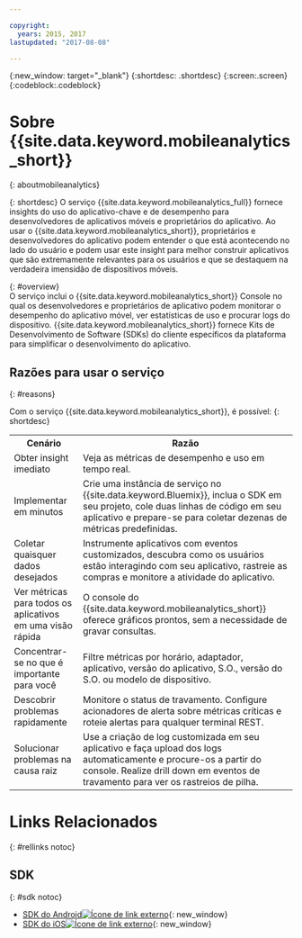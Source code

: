 ```yaml
---

copyright:
  years: 2015, 2017
lastupdated: "2017-08-08"

---
```

{:new_window: target="_blank"}
{:shortdesc: .shortdesc}
{:screen:.screen}
{:codeblock:.codeblock}

# Sobre {{site.data.keyword.mobileanalytics_short}}  
{: aboutmobileanalytics}

{: shortdesc}
O serviço {{site.data.keyword.mobileanalytics_full}} fornece insights do uso do aplicativo-chave e de desempenho para desenvolvedores de aplicativos móveis e proprietários do aplicativo. Ao usar o {{site.data.keyword.mobileanalytics_short}}, proprietários e desenvolvedores do aplicativo podem entender o que está acontecendo no lado do usuário e podem usar este insight para melhor construir aplicativos que são extremamente relevantes para os usuários e que se destaquem na verdadeira imensidão de dispositivos móveis. 

{: #overview}  
O serviço inclui o {{site.data.keyword.mobileanalytics_short}} Console no qual os desenvolvedores e proprietários de aplicativo podem monitorar o desempenho do aplicativo móvel, ver estatísticas de uso e procurar logs do dispositivo.  {{site.data.keyword.mobileanalytics_short}} fornece Kits de Desenvolvimento de Software (SDKs) do cliente específicos da plataforma para simplificar o desenvolvimento do aplicativo.

<!-- Mobile Analytics Server SDKs - set of server SDKs to protect resources that are-->
<!--hosted on {{site.data.keyword.Bluemix_notm}}. Currently supported runtimes are-->
<!--Node.js and Java for Liberty.-->

<!-- and includes the following capabilities: -->
<!-- * Near real-time analytics for client activity. Exp -->
<!--* Network latency analytics. GA only -->
<!-- * Client log search and download. Exp -->
<!--* Server log search and download. GA only -->
<!-- Crash and stack trace search. Exp -->

## Razões para usar o serviço
{: #reasons}

Com o serviço {{site.data.keyword.mobileanalytics_short}}, é possível:
{: shortdesc}

<table>
  <tr>
    <th> Cenário </th>
    <th> Razão </th>
  </tr>
  <tr>
    <td> Obter insight imediato </td>
    <td> Veja as métricas de desempenho e uso em tempo real. </td>
  </tr>
  <tr>
    <td> Implementar em minutos </td>
    <td> Crie uma instância de serviço no {{site.data.keyword.Bluemix}}, inclua o SDK em seu projeto, cole duas linhas de código em seu aplicativo e prepare-se para coletar dezenas de métricas predefinidas. </td>
  </tr>
  <tr>
    <td> Coletar quaisquer dados desejados </td>
    <td> Instrumente aplicativos com eventos customizados, descubra como os usuários estão interagindo com seu aplicativo, rastreie as compras e monitore a atividade do aplicativo.  </td>
  </tr>
  <tr>
    <td> Ver métricas para todos os aplicativos em uma visão rápida </td>
    <td> O console do {{site.data.keyword.mobileanalytics_short}} oferece gráficos <!-- both -->prontos<!--and custom-->, sem a necessidade de gravar consultas. </td>
  </tr>
  <tr>
    <td> Concentrar-se no que é importante para você </td>
    <td> Filtre métricas por horário, adaptador, aplicativo, versão do aplicativo, S.O., versão do S.O. ou modelo de dispositivo. </td>
  </tr>
  <tr>
    <td> Descobrir problemas rapidamente </td>
    <td> Monitore o status de travamento. Configure acionadores de alerta sobre métricas críticas e roteie alertas para qualquer terminal REST.  </td>
  </tr>
  <tr>
    <td> Solucionar problemas na causa raiz </td>
    <td> Use a criação de log customizada em seu aplicativo e faça upload dos logs automaticamente e procure-os a partir do console. Realize drill down em eventos de travamento para ver os rastreios de pilha.  </td>
  </tr>  
</table>

# Links Relacionados
{: #rellinks notoc}

## SDK
{: #sdk notoc}
<!-- Links to SDK download and SDK Developer Guide -->
* [SDK do Android![Ícone de link externo](../../icons/launch-glyph.svg "Ícone de link externo")](https://github.com/ibm-bluemix-mobile-services/bms-clientsdk-android-core){: new_window} 
* [SDK do iOS![Ícone de link externo](../../icons/launch-glyph.svg "Ícone de link externo")](https://github.com/ibm-bluemix-mobile-services/bms-clientsdk-swift-core){: new_window}

